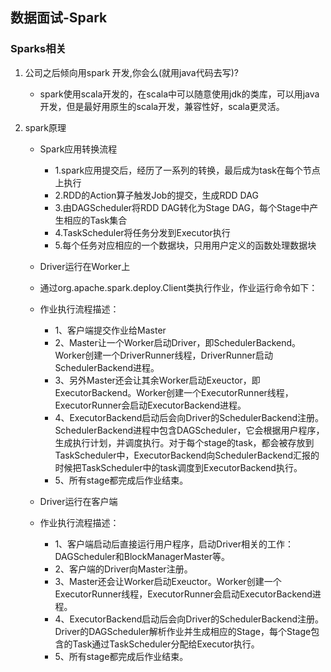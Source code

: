 ## 数据面试-Spark
### Sparks相关
1. 公司之后倾向用spark 开发,你会么(就用java代码去写)?
	* spark使用scala开发的，在scala中可以随意使用jdk的类库，可以用java开发，但是最好用原生的scala开发，兼容性好，scala更灵活。
	
2. spark原理  
	* Spark应用转换流程
		* 1.spark应用提交后，经历了一系列的转换，最后成为task在每个节点上执行
		* 2.RDD的Action算子触发Job的提交，生成RDD DAG
		* 3.由DAGScheduler将RDD DAG转化为Stage DAG，每个Stage中产生相应的Task集合
		* 4.TaskScheduler将任务分发到Executor执行
		* 5.每个任务对应相应的一个数据块，只用用户定义的函数处理数据块


	* Driver运行在Worker上
	* 通过org.apache.spark.deploy.Client类执行作业，作业运行命令如下：
	* 作业执行流程描述：
		* 1、客户端提交作业给Master
		* 2、Master让一个Worker启动Driver，即SchedulerBackend。Worker创建一个DriverRunner线程，DriverRunner启动SchedulerBackend进程。
		* 3、另外Master还会让其余Worker启动Exeuctor，即ExecutorBackend。Worker创建一个ExecutorRunner线程，ExecutorRunner会启动ExecutorBackend进程。
		* 4、ExecutorBackend启动后会向Driver的SchedulerBackend注册。SchedulerBackend进程中包含DAGScheduler，它会根据用户程序，生成执行计划，并调度执行。对于每个stage的task，都会被存放到TaskScheduler中，ExecutorBackend向SchedulerBackend汇报的时候把TaskScheduler中的task调度到ExecutorBackend执行。
		* 5、所有stage都完成后作业结束。
		
	* Driver运行在客户端
	* 作业执行流程描述：
		* 1、客户端启动后直接运行用户程序，启动Driver相关的工作：DAGScheduler和BlockManagerMaster等。
		* 2、客户端的Driver向Master注册。
		* 3、Master还会让Worker启动Exeuctor。Worker创建一个ExecutorRunner线程，ExecutorRunner会启动ExecutorBackend进程。
		* 4、ExecutorBackend启动后会向Driver的SchedulerBackend注册。Driver的DAGScheduler解析作业并生成相应的Stage，每个Stage包含的Task通过TaskScheduler分配给Executor执行。
		* 5、所有stage都完成后作业结束。